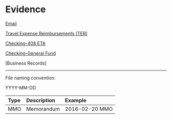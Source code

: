 # Evidence

[Email](https://oakstreetfalls.github.io/Evidence/Email/about.html)

[Travel Expense Reimbursements (TER)](https://github.com/oakstreetfalls/oakstreetfalls.github.io/tree/master/Evidence/Travel%20Expense%20Reimbursements)

[Checking-408 ETA](https://github.com/oakstreetfalls/oakstreetfalls.github.io/tree/master/Evidence/Checking-408%20ETA)

[Checking-General Fund](https://github.com/oakstreetfalls/oakstreetfalls.github.io/tree/master/Evidence/Checking-General%20Fund)

[Business Records]

___

File naming convention:

YYYY-MM-DD <type> <rest-of-name>
  
| Type    | Description   | Example |
|:---     | :---          | :--     |
| MMO     | Memorandum    | 2016-02-20 MMO <author> <title> |
| RPT     | Report        | |
| PKS     | Packing Slip  | |
| INV     | Invoice | |
| CRQ     | Check Request | |
| CRT     | Check Receipt | |
| CSB     | Check Stub | |
| Check   | Check Image | 
